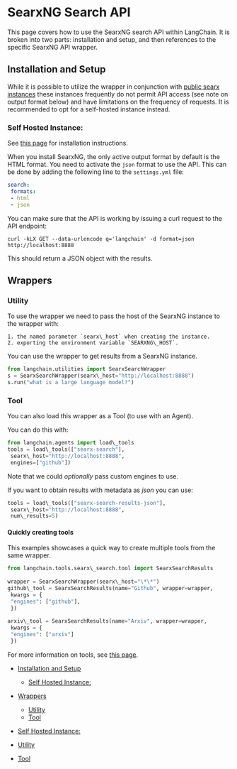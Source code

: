 # SearxNG Search API

This page covers how to use the SearxNG search API within LangChain.
It is broken into two parts: installation and setup, and then references to the specific SearxNG API wrapper.

## Installation and Setup[​](#installation-and-setup "Direct link to Installation and Setup")

While it is possible to utilize the wrapper in conjunction with [public searx
instances](https://searx.space/) these instances frequently do not permit API
access (see note on output format below) and have limitations on the frequency
of requests. It is recommended to opt for a self-hosted instance instead.

### Self Hosted Instance:[​](#self-hosted-instance "Direct link to Self Hosted Instance:")

See [this page](https://searxng.github.io/searxng/admin/installation.html) for installation instructions.

When you install SearxNG, the only active output format by default is the HTML format.
You need to activate the `json` format to use the API. This can be done by adding the following line to the `settings.yml` file:

```yaml
search:  
 formats:  
 - html  
 - json  

```

You can make sure that the API is working by issuing a curl request to the API endpoint:

`curl -kLX GET --data-urlencode q='langchain' -d format=json http://localhost:8888`

This should return a JSON object with the results.

## Wrappers[​](#wrappers "Direct link to Wrappers")

### Utility[​](#utility "Direct link to Utility")

To use the wrapper we need to pass the host of the SearxNG instance to the wrapper with:

```text
1. the named parameter `searx\_host` when creating the instance.  
2. exporting the environment variable `SEARXNG\_HOST`.  

```

You can use the wrapper to get results from a SearxNG instance.

```python
from langchain.utilities import SearxSearchWrapper  
s = SearxSearchWrapper(searx\_host="http://localhost:8888")  
s.run("what is a large language model?")  

```

### Tool[​](#tool "Direct link to Tool")

You can also load this wrapper as a Tool (to use with an Agent).

You can do this with:

```python
from langchain.agents import load\_tools  
tools = load\_tools(["searx-search"],  
 searx\_host="http://localhost:8888",  
 engines=["github"])  

```

Note that we could *optionally* pass custom engines to use.

If you want to obtain results with metadata as *json* you can use:

```python
tools = load\_tools(["searx-search-results-json"],  
 searx\_host="http://localhost:8888",  
 num\_results=5)  

```

#### Quickly creating tools[​](#quickly-creating-tools "Direct link to Quickly creating tools")

This examples showcases a quick way to create multiple tools from the same
wrapper.

```python
from langchain.tools.searx\_search.tool import SearxSearchResults  
  
wrapper = SearxSearchWrapper(searx\_host="\*\*")  
github\_tool = SearxSearchResults(name="Github", wrapper=wrapper,  
 kwargs = {  
 "engines": ["github"],  
 })  
  
arxiv\_tool = SearxSearchResults(name="Arxiv", wrapper=wrapper,  
 kwargs = {  
 "engines": ["arxiv"]  
 })  

```

For more information on tools, see [this page](/docs/modules/agents/tools/).

- [Installation and Setup](#installation-and-setup)

  - [Self Hosted Instance:](#self-hosted-instance)

- [Wrappers](#wrappers)

  - [Utility](#utility)
  - [Tool](#tool)

- [Self Hosted Instance:](#self-hosted-instance)

- [Utility](#utility)

- [Tool](#tool)
